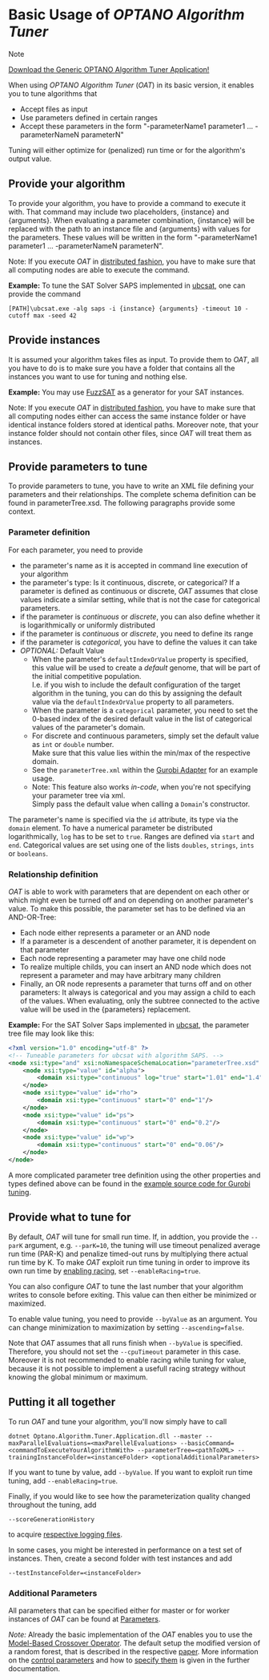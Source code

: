 # Basic Usage of *OPTANO Algorithm Tuner*

> [!NOTE] 
> [Download the Generic OPTANO Algorithm Tuner Application!](../download.md)


When using *OPTANO Algorithm Tuner* (*OAT*) in its basic version, it enables you to tune algorithms that

- Accept files as input
- Use parameters defined in certain ranges
- Accept these parameters in the form "-parameterName1 parameter1 ... -parameterNameN parameterN"

Tuning will either optimize for (penalized) run time or for the algorithm's output value.

## Provide your algorithm
To provide your algorithm, you have to provide a command to execute it with. That command may include two placeholders, {instance} and {arguments}. When evaluating a parameter combination, {instance} will be replaced with the path to an instance file and {arguments} with values for the parameters. These values will be written in the form "-parameterName1 parameter1 ... -parameterNameN parameterN".

Note: If you execute *OAT* in [distributed fashion](distributed.md), you have to make sure that all computing nodes are able to execute the command.

**Example:** To tune the SAT Solver SAPS implemented in [ubcsat](http://ubcsat.dtompkins.com/), one can provide the command

	[PATH]\ubcsat.exe -alg saps -i {instance} {arguments} -timeout 10 -cutoff max -seed 42

## Provide instances
It is assumed your algorithm takes files as input. To provide them to *OAT*, all you have to do is to make sure you have a folder that contains all the instances you want to use for tuning and nothing else.

**Example:** You may use [FuzzSAT](http://fmv.jku.at/fuzzsat/) as a generator for your SAT instances.

Note: If you execute *OAT* in [distributed fashion](distributed.md), you have to make sure that all computing nodes either can access the same instance folder or have identical instance folders stored at identical paths. Moreover note, that your instance folder should not contain other files, since *OAT* will treat them as instances.

## Provide parameters to tune
To provide parameters to tune, you have to write an XML file defining your parameters and their relationships. The complete schema definition can be found in parameterTree.xsd. The following paragraphs provide some context.

### <a name="xml"></a>Parameter definition
For each parameter, you need to provide

- the parameter's name as it is accepted in command line execution of your algorithm
- the parameter's type: Is it continuous, discrete, or categorical? If a parameter is defined as continuous or discrete, *OAT* assumes that close values indicate a similar setting, while that is not the case for categorical parameters.
- if the parameter is *continuous* or *discrete*, you can also define whether it is logarithmically or uniformly distributed
- if the parameter is *continuous* or *discrete*, you need to define its range
- if the parameter is *categorical*, you have to define the values it can take
- _OPTIONAL:_ Default Value
	- When the parameter's `defaultIndexOrValue` property is specified, this value will be used to create a _default_ genome, that will be part of the initial competitive population. <br/>I.e. if you wish to include the default configuration of the target algorithm in the tuning, you can do this by assigning the default value via the `defaultIndexOrValue` property to all parameters.
	- When the parameter is a `categorical` parameter, you need to set the 0-based index of the desired default value in the list of categorical values of the parameter's domain.
	- For discrete and continuous parameters, simply set the default value as `int` or `double` number. <br/>Make sure that this value lies within the min/max of the respective domain.
	- See the `parameterTree.xml` within the [Gurobi Adapter](../developerDoc/gurobi.md) for an example usage.
	- Note: This feature also works _in-code_, when you're not specifying your parameter tree via xml. <br/>Simply pass the default value when calling a `Domain`'s constructor.

The parameter's name is specified via the `id` attribute, its type via the `domain` element. To have a numerical parameter be distributed logarithmically, `log` has to be set to `true`. Ranges are defined via `start` and `end`. Categorical values are set using one of the lists `doubles`, `strings`, `ints` or `booleans`.

### Relationship definition
*OAT* is able to work with parameters that are dependent on each other or which might even be turned off and on depending on another parameter's value. To make this possible, the parameter set has to be defined via an AND-OR-Tree:

- Each node either represents a parameter or an AND node
- If a parameter is a descendent of another parameter, it is dependent on that parameter
- Each node representing a parameter may have one child node
- To realize multiple childs, you can insert an AND node which does not represent a parameter and may have arbitrary many children
- Finally, an OR node represents a parameter that turns off and on other parameters: It always is categorical and you may assign a child to each of the values. When evaluating, only the subtree connected to the active value will be used in the {parameters} replacement.


**Example:** For the SAT Solver Saps implemented in [ubcsat](http://ubcsat.dtompkins.com/), the parameter tree file may look like this:

```xml
<?xml version="1.0" encoding="utf-8" ?>
<!-- Tuneable parameters for ubcsat with algorithm SAPS. -->
<node xsi:type="and" xsi:noNamespaceSchemaLocation="parameterTree.xsd" xmlns:xsi="http://www.w3.org/2001/XMLSchema-instance">
	<node xsi:type="value" id="alpha">
		<domain xsi:type="continuous" log="true" start="1.01" end="1.4"/>
	</node>
	<node xsi:type="value" id="rho">
		<domain xsi:type="continuous" start="0" end="1"/>
	</node>
	<node xsi:type="value" id="ps">
		<domain xsi:type="continuous" start="0" end="0.2"/>
	</node>
	<node xsi:type="value" id="wp">
		<domain xsi:type="continuous" start="0" end="0.06"/>
	</node>
</node>
```
A more complicated parameter tree definition using the other properties and types defined above can be found in the [example source code for Gurobi tuning](../developerDoc/gurobi.md).

## Provide what to tune for
By default, *OAT* will tune for small run time. If, in addtion, you provide the  `--parK` argument, e.g. `--parK=10`, the tuning will use timeout penalized average run time (PAR-K) and penalize timed-out runs by multiplying there actual run time by K. To make *OAT* exploit run time tuning in order to improve its own run time by [enabling racing](parameters.md#racing), set `--enableRacing=true`.

You can also configure *OAT* to tune the last number that your algorithm writes to console before exiting. This value can then either be minimized or maximized.

To enable value tuning, you need to provide `--byValue` as an argument. You can change minimization to maximization by setting `--ascending=false`.

Note that *OAT* assumes that all runs finish when `--byValue` is specified. Therefore, you should not set the `--cpuTimeout` parameter in this case. Moreover it is not recommended to enable racing while tuning for value, because it is not possible to implement a usefull racing strategy without knowing the global minimum or maximum.

## Putting it all together
To run *OAT* and tune your algorithm, you'll now simply have to call
	 
	dotnet Optano.Algorithm.Tuner.Application.dll --master --maxParallelEvaluations=<maxParellelEvaluations> --basicCommand=<commandToExecuteYourAlgorithmWith> --parameterTree=<pathToXML> --trainingInstanceFolder=<instanceFolder> <optionalAdditionalParameters>

If you want to tune by value, add `--byValue`. If you want to exploit run time tuning, add `--enableRacing=true`.

Finally, if you would like to see how the parameterization quality changed throughout the tuning, add

	--scoreGenerationHistory
	
to acquire [respective logging files](../developerDoc/logging.md).

In some cases, you might be interested in performance on a test set of instances. Then, create a second folder with test instances and add

	--testInstanceFolder=<instanceFolder>

### Additional Parameters

All parameters that can be specified either for master or for worker instances of *OAT* can be found at [Parameters](parameters.md). 

_Note:_ Already the basic implementation of the *OAT* enables you to use the [Model-Based Crossover Operator](../developerDoc/model_based_crossover.md). The default setup the modified version of a random forest, that is described in the respective [paper](https://www.ijcai.org/Proceedings/15/Papers/109.pdf). More information on the [control parameters](parameters.md) and how to [specify them](parameter_selection.md#model-based-crossover) is given in the further documentation.
